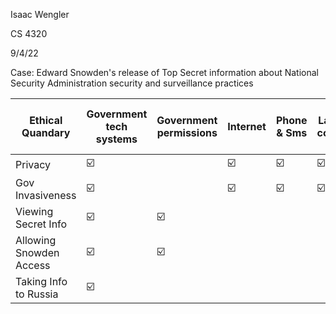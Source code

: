 <!-- @format -->

Isaac Wengler

CS 4320

9/4/22

Case: Edward Snowden's release of Top Secret information about National Security Administration security and surveillance practices

| Ethical Quandary        | Government tech systems | Government permissions | Internet | Phone & Sms | Large tech companies | People's interaction with technology |
| ----------------------- | ----------------------- | ---------------------- | -------- | ----------- | -------------------- | ------------------------------------ |
| Privacy                 | ☑️                      |                        | ☑️       | ☑️          | ☑️                   | ☑️                                   |
| Gov Invasiveness        | ☑️                      |                        | ☑️       | ☑️          | ☑️                   | ☑️                                   |
| Viewing Secret Info     | ☑️                      | ☑️                     |          |             |                      |                                      |
| Allowing Snowden Access | ☑️                      | ☑️                     |          |             |                      |                                      |
| Taking Info to Russia   | ☑️                      |                        |          |             |                      |                                      |
